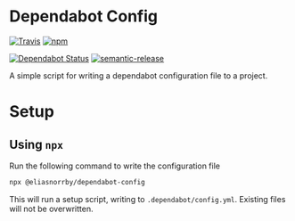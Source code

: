 # Dependabot Config

[![Travis][travis-badge]][travis-link]
[![npm][npm-badge]][npm-link]

[![Dependabot Status][dependabot-badge]][dependabot-link]
[![semantic-release][semantic-release-badge]][semantic-release-link]

A simple script for writing a dependabot configuration file to a project.

# Setup

## Using `npx`

Run the following command to write the configuration file

```sh
npx @eliasnorrby/dependabot-config
```

This will run a setup script, writing to `.dependabot/config.yml`. Existing
files will not be overwritten.

[travis-badge]: https://img.shields.io/travis/com/eliasnorrby/dependabot-config?style=for-the-badge
[travis-link]: https://travis-ci.com/eliasnorrby/dependabot-config
[npm-badge]: https://img.shields.io/npm/v/@eliasnorrby/dependabot-config?style=for-the-badge
[npm-link]: https://www.npmjs.com/package/@eliasnorrby/dependabot-config
[dependabot-badge]: https://api.dependabot.com/badges/status?host=github&repo=eliasnorrby/dependabot-config
[dependabot-link]: https://dependabot.com
[semantic-release-badge]: https://img.shields.io/badge/%20%20%F0%9F%93%A6%F0%9F%9A%80-semantic--release-e10079.svg
[semantic-release-link]: https://github.com/semantic-release/semantic-release
